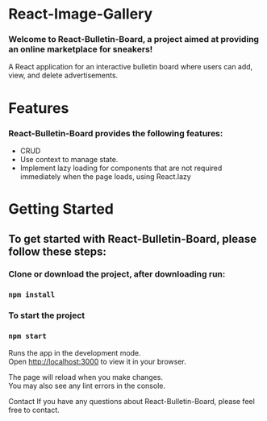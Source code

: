 # React-Image-Gallery
### Welcome to React-Bulletin-Board, a project aimed at providing an online marketplace for sneakers!

A React application for an interactive bulletin board where users can add, view, and delete advertisements.

# Features
### React-Bulletin-Board provides the following features:

- CRUD
- Use context to manage state.
- Implement lazy loading for components that are not required immediately when the page loads, using React.lazy

# Getting Started
## To get started with React-Bulletin-Board, please follow these steps:

### Clone or download the project, after downloading run:

### `npm install`

### To start the project

### `npm start`

Runs the app in the development mode.\
Open [http://localhost:3000](http://localhost:3000) to view it in your browser.

The page will reload when you make changes.\
You may also see any lint errors in the console.

Contact
If you have any questions about React-Bulletin-Board, please feel free to contact.
